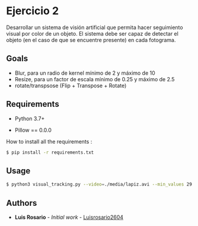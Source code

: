 # Ejercicio 2

Desarrollar un sistema de visión artificial que permita hacer seguimiento visual por
color de un objeto. El sistema debe ser capaz de detectar el objeto (en el caso de
que se encuentre presente) en cada fotograma.

## Goals

- Blur, para un radio de kernel mínimo de 2 y máximo de 10
- Resize, para un factor de escala mínimo de 0.25 y máximo de 2.5
- rotate/transpsose (Flip + Transpose + Rotate)

## Requirements

* Python 3.7+

* Pillow == 0.0.0

How to install all the requirements :
```bash
$ pip install -r requirements.txt
```

## Usage

```bash
$ python3 visual_tracking.py --video=./media/lapiz.avi --min_values 29 43126 --max_values 88 255 255
```

## Authors

* **Luis Rosario** - *Initial work* - [Luisrosario2604](https://github.com/Luisrosario2604)